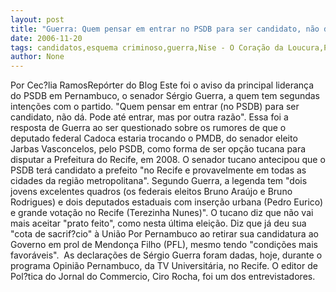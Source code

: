 ```yaml
---
layout: post
title: "Guerra: Quem pensar em entrar no PSDB para ser candidato, não dá"
date: 2006-11-20
tags: candidatos,esquema criminoso,guerra,Nise - O Coração da Loucura,PSDB
author: None
---
```


Por Cec?lia RamosRepórter do Blog
Este foi o aviso da principal liderança do PSDB em Pernambuco, o senador Sérgio Guerra, a quem tem segundas intenções com o partido.
\"Quem pensar em entrar (no PSDB) para ser candidato, não dá. Pode até entrar, mas por outra razão\". Essa foi a resposta de Guerra ao ser questionado sobre os rumores de que o deputado federal Cadoca estaria trocando o PMDB, do senador eleito Jarbas Vasconcelos, pelo PSDB, como forma de ser opção tucana para disputar a Prefeitura do Recife, em 2008. 
O senador tucano antecipou que o PSDB terá candidato a prefeito \"no Recife e provavelmente em todas as cidades da região metropolitana\".
Segundo Guerra, a legenda tem \"dois jovens excelentes quadros (os federais eleitos Bruno Araújo e Bruno Rodrigues) e dois deputados estaduais com inserção urbana (Pedro Eurico) e grande votação no Recife (Terezinha Nunes)\". 
O tucano diz que não vai mais aceitar \"prato feito\", como nesta última eleição. Diz que já deu sua \"cota de sacrif?cio\" à União Por Pernambuco ao retirar sua candidatura ao Governo em prol de Mendonça Filho (PFL), mesmo tendo&nbsp;\"condições mais favoráveis\".&nbsp;
As declarações de Sérgio Guerra foram dadas, hoje, durante o programa Opinião Pernambuco, da TV Universitária, no Recife. O editor de Pol?tica do Jornal do Commercio, Ciro Rocha, foi um dos entrevistadores.  